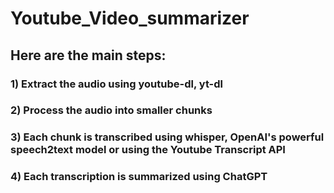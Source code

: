 # Youtube_Video_summarizer

## Here are the main steps:

### 1) Extract the audio using youtube-dl, yt-dl

### 2) Process the audio into smaller chunks

### 3) Each chunk is transcribed using whisper, OpenAI's powerful speech2text model or using the Youtube Transcript API

### 4) Each transcription is summarized using ChatGPT
